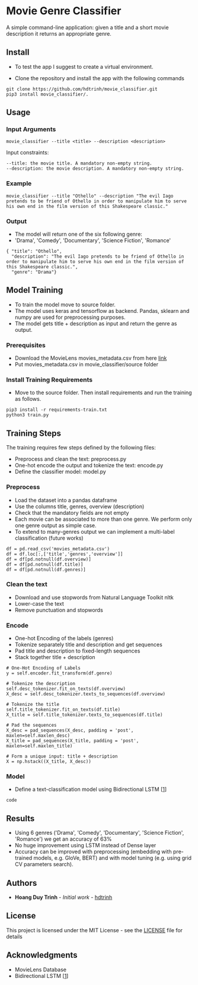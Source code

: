 # Movie Genre Classifier

A simple command-line application: given a title and a short movie description it returns an appropriate genre. 


## Install

- To test the app I suggest to create a virtual environment. 

- Clone the repository and install the app with the following commands

```
git clone https://github.com/hdtrinh/movie_classifier.git
pip3 install movie_classifier/.
```

## Usage

### Input Arguments

```
movie_classifier --title <title> --description <description>
```

Input constraints:

```
--title: the movie title. A mandatory non-empty string.
--description: the movie description. A mandatory non-empty string.
```

###  Example

```
movie_classifier --title "Othello" --description "The evil Iago pretends to be friend of Othello in order to manipulate him to serve his own end in the film version of this Shakespeare classic."
```

### Output

- The model will return one of the six following genre:
- 'Drama', 'Comedy', 'Documentary', 'Science Fiction', 'Romance'

```
{ "title": "Othello", 
  "description": "The evil Iago pretends to be friend of Othello in order to manipulate him to serve his own end in the film version of this Shakespeare classic.", 
  "genre": "Drama"}
```

## Model Training

- To train the model move to source folder.
- The model uses keras and tensorflow as backend. Pandas, sklearn and numpy are used for preprocessing purposes. 
- The model gets title + description as input and return the genre as output. 


### Prerequisites

- Download the MovieLens movies_metadata.csv from here [link](https://www.kaggle.com/rounakbanik/the-movies-dataset/version/7#movies_metadata.csv)
- Put movies_metadata.csv in movie_classifier/source folder 

### Install Training Requirements

- Move to the source folder. Then install requirements and run the training as follows. 
```
pip3 install -r requirements-train.txt
python3 train.py
```

## Training Steps
The training requires few steps defined by the following files:
- Preprocess and clean the text: preprocess.py
- One-hot encode the output and tokenize the text: encode.py
- Define the classifier model: model.py

### Preprocess

- Load the dataset into a pandas dataframe
- Use the columns title, genres, overview (description)
- Check that the mandatory fields are not empty
- Each movie can be associated to more than one genre. We perform only one genre output as simple case.
- To extend to many-genres output we can implement a multi-label classification (future works)

```
df = pd.read_csv('movies_metadata.csv')
df = df.loc[:,['title','genres','overview']]
df = df[pd.notnull(df.overview)]
df = df[pd.notnull(df.title)]
df = df[pd.notnull(df.genres)]
```

### Clean the text
- Download and use stopwords from Natural Language Toolkit nltk
- Lower-case the text
- Remove punctuation and stopwords

### Encode

- One-hot Encoding of the labels (genres)
- Tokenize separately title and description and get sequences
- Pad title and description to fixed-length sequences
- Stack together title + description

```
# One-Hot Encoding of Labels
y = self.encoder.fit_transform(df.genre)

# Tokenize the description
self.desc_tokenizer.fit_on_texts(df.overview)
X_desc = self.desc_tokenizer.texts_to_sequences(df.overview)

# Tokenize the title
self.title_tokenizer.fit_on_texts(df.title)
X_title = self.title_tokenizer.texts_to_sequences(df.title)

# Pad the sequences
X_desc = pad_sequences(X_desc, padding = 'post', maxlen=self.maxlen_desc)
X_title = pad_sequences(X_title, padding = 'post', maxlen=self.maxlen_title)

# Form a unique input: title + description
X = np.hstack((X_title, X_desc))
```

### Model 

- Define a text-classification model using Bidirectional LSTM  [[1](https://arxiv.org/pdf/1611.06639.pdf)]

```
code
```

## Results
- Using 6 genres ('Drama', 'Comedy', 'Documentary', 'Science Fiction', 'Romance') we get an accuracy of 63%
- No huge improvement using LSTM instead of Dense layer
- Accuracy can be improved with preprocessing (embedding with pre-trained models, e.g. GloVe, BERT) and with model tuning (e.g. using grid CV parameters search).

## Authors

* **Hoang Duy Trinh** - *Initial work* - [hdtrinh](https://github.com/hdtrinh)

## License

This project is licensed under the MIT License - see the [LICENSE](LICENSE) file for details

## Acknowledgments

* MovieLens Database
* Bidirectional LSTM [[1](https://arxiv.org/pdf/1611.06639.pdf)]



